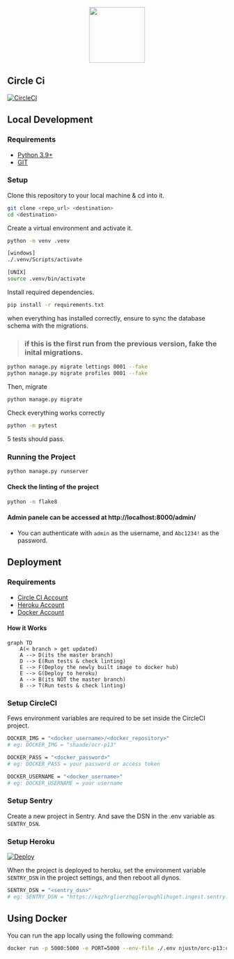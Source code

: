 <p align="center">
    <img height="128" src="https://user.oc-static.com/upload/2020/09/18/16004295603423_P11.png">
</p>


## Circle Ci 
[![CircleCI](https://circleci.com/gh/Madscientiste/OpenClassrooms_P13/tree/master.svg?style=svg)](https://circleci.com/gh/Madscientiste/OpenClassrooms_P13/tree/master)

## Local Development

### Requirements
- [Python 3.9+](https://www.python.org/downloads/) 
- [GIT](https://git-scm.com/downloads)

### Setup

Clone this repository to your local machine & cd into it.

```bash
git clone <repo_url> <destination>
cd <destination>
```

Create a virtual environment and activate it.

```bash
python -m venv .venv

[windows]
./.venv/Scripts/activate

[UNIX]
source .venv/bin/activate
```

Install required dependencies.

```bash
pip install -r requirements.txt
```

when everything has installed correctly, ensure to sync the database schema with the migrations.

> ### if this is the first run from the previous version, fake the inital migrations.

```bash
python manage.py migrate lettings 0001 --fake
python manage.py migrate profiles 0001 --fake
```

Then, migrate 
```bash
python manage.py migrate
``` 

Check everything works correctly

```bash
python -m pytest
```

5 tests should pass.

### Running the Project

```bash
python manage.py runserver
```

#### Check the linting of the project

```bash
python -m flake8
``` 


#### Admin panele can be accessed at http://localhost:8000/admin/
- You can authenticate with `admin` as the username, and `Abc1234!` as the password.

## Deployment

### Requirements
- [Circle CI Account](https://circleci.com)
- [Heroku Account](https://heroku.com)
- [Docker Account](https://www.docker.com)

#### How it Works

```mermaid
graph TD
    A(< branch > get updated)
    A --> D(its the master branch)
    D --> E(Run tests & check linting)
    E --> F(Deploy the newly built image to docker hub)
    E --> G(Deploy to heroku)    
    A --> B(its NOT the master branch)
    B --> T(Run tests & check linting)
```

### Setup CircleCI

Fews environment variables are required to be set inside the CircleCI project.

```bash
DOCKER_IMG = "<docker_username>/<docker_repository>"
# eg: DOCKER_IMG = "shaade/ocr-p13"

DOCKER_PASS = "<docker_password>"
# eg: DOCKER_PASS = your password or access token

DOCKER_USERNAME = "<docker_username>"
# eg: DOCKER_USERNAME = your username
```

### Setup Sentry

Create a new project in Sentry. And save the DSN in the .env variable as `SENTRY_DSN`.

### Setup Heroku

[![Deploy](https://www.herokucdn.com/deploy/button.svg)](https://heroku.com/deploy?template=https://github.com/Madscientiste/OpenClassrooms_P13/tree/master)

When the project is deployed to heroku, set the environment variable `SENTRY_DSN` in the project settings, and then reboot all dynos.

```bash	
SENTRY_DSN = "<sentry_dsn>"
# eg: SENTRY_DSN = "https://kqzhrglierzhqglerqughlihuget.ingest.sentry.io/5843684"
```

## Using Docker

You can run the app locally using the following command:

```bash
docker run -p 5000:5000 -e PORT=5000 --env-file ./.env njustn/orc-p13:c361ea0e2639571285ea77bd6d81cf00de63690a